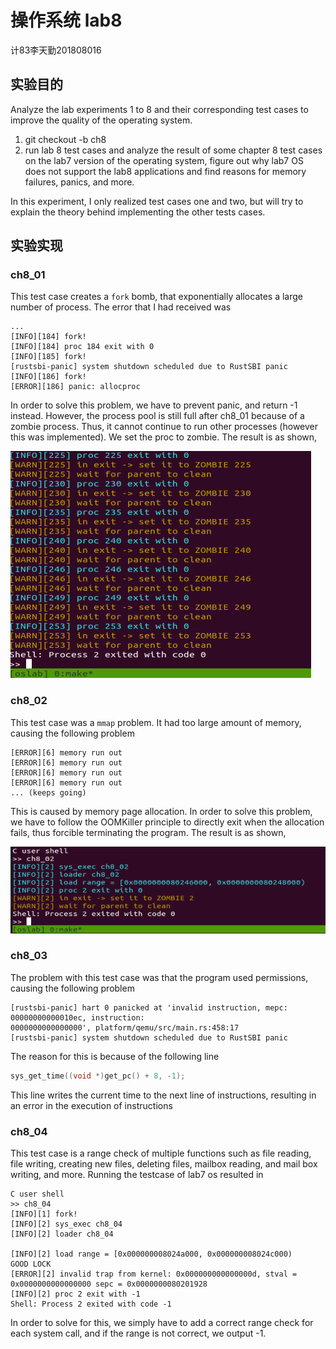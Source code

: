 # 操作系统 lab8

计83李天勤201808016

## 实验目的

Analyze the lab experiments 1 to 8 and their corresponding test cases to improve the quality of the operating system. 

1. git checkout -b ch8
2. run lab 8 test cases and analyze the result of some chapter 8 test cases on the lab7 version of the operating system, figure out why lab7 OS does not support the lab8 applications and find reasons for memory failures, panics, and more.

In this experiment, I only realized test cases one and two, but will try to explain the theory behind implementing the other tests cases.

## 实验实现

### ch8_01

This test case creates a `fork` bomb, that exponentially allocates a large number of process. The error that I had received was 

```
...
[INFO][184] fork!
[INFO][184] proc 184 exit with 0
[INFO][185] fork!
[rustsbi-panic] system shutdown scheduled due to RustSBI panic                                [INFO][186] fork!
[ERROR][186] panic: allocproc
```

In order to solve this problem, we have to prevent panic, and return -1 instead. However, the process pool is still full after ch8_01 because of a zombie process. Thus, it cannot continue to run other processes (however this was implemented).  We set the proc to zombie. The result is as shown, 

![image-20210613200656096](lab8.assets/image-20210613200656096.png)

### ch8_02

This test case was a `mmap` problem. It had too large amount of memory, causing the following problem

```
[ERROR][6] memory run out
[ERROR][6] memory run out
[ERROR][6] memory run out
[ERROR][6] memory run out
... (keeps going)
```

This is caused by memory page allocation. In order to solve this problem, we have to follow the OOMKiller principle to directly exit when the allocation fails, thus forcible terminating the program. The result is as shown, 

![image-20210613200754710](lab8.assets/image-20210613200754710.png)

### ch8_03

The problem with this test case was that the program used permissions, causing the following problem

```
[rustsbi-panic] hart 0 panicked at 'invalid instruction, mepc: 00000000000010ec, instruction: 
0000000000000000', platform/qemu/src/main.rs:458:17
[rustsbi-panic] system shutdown scheduled due to RustSBI panic
```

The reason for this is because of the following line

```c++
sys_get_time((void *)get_pc() + 8, -1);
```

This line writes the current time to the next line of instructions, resulting in an error in the execution of instructions

### ch8_04

This test case is a range check of multiple functions such as file reading, file writing, creating new files, deleting files, mailbox reading, and mail box writing, and more. Running the testcase of lab7 os resulted in 

```
C user shell                                                              
>> ch8_04
[INFO][1] fork!
[INFO][2] sys_exec ch8_04
[INFO][2] loader ch8_04

[INFO][2] load range = [0x000000008024a000, 0x000000008024c000)
GOOD LOCK
[ERROR][2] invalid trap from kernel: 0x000000000000000d, stval = 0x0000000000000000 sepc = 0x0000000080201928
[INFO][2] proc 2 exit with -1
Shell: Process 2 exited with code -1
```

In order to solve for this, we simply have to add a correct range check for each system call, and if the range is not correct, we output -1. 

